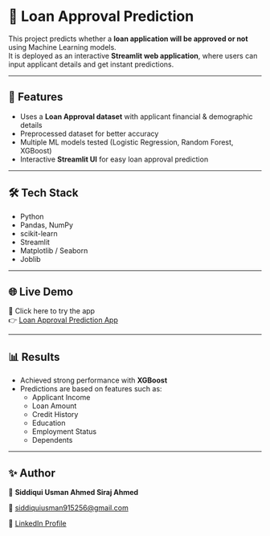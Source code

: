# 🏦 Loan Approval Prediction

This project predicts whether a **loan application will be approved or not** using Machine Learning models.  
It is deployed as an interactive **Streamlit web application**, where users can input applicant details and get instant predictions.  

---

## 📌 Features
- Uses a **Loan Approval dataset** with applicant financial & demographic details  
- Preprocessed dataset for better accuracy  
- Multiple ML models tested (Logistic Regression, Random Forest, XGBoost)  
- Interactive **Streamlit UI** for easy loan approval prediction  

---

## 🛠️ Tech Stack
- Python  
- Pandas, NumPy  
- scikit-learn  
- Streamlit  
- Matplotlib / Seaborn  
- Joblib  

---

## 🌐 Live Demo
🔗 Click here to try the app  
👉 [Loan Approval Prediction App](https://your-streamlit-app-link.streamlit.app/)  

---

## 📊 Results
- Achieved strong performance with **XGBoost**  
- Predictions are based on features such as:  
  - Applicant Income  
  - Loan Amount  
  - Credit History  
  - Education  
  - Employment Status  
  - Dependents  

---

## ✨ Author
👤 **Siddiqui Usman Ahmed Siraj Ahmed**  

📧 siddiquiusman915256@gmail.com  

🔗 [LinkedIn Profile](https://www.linkedin.com/in/usman-siddiqui-948006347)  
